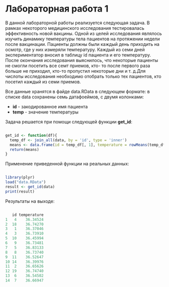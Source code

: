 # Лабораторная работа 1

В данной лабораторной работы реализуется следующая задача. В рамках некоторого медицинского исследования тестировалась эффективность новой вакцины.
Одной из целей исследования являлось изучить динамику температуры тела пациентов на протяжении недели после вакцинации.
Пациенты должны были каждый день приходить на осмотр, где у них измеряли температуру. Каждый из семи дней экспериментатор вносил в таблицу id пациента и его температуру.
После окончания исследования выяснилось, что некоторые пациенты не смогли посетить все семт приемов, кто- то после первого раза больше не приходил, кто-то пропустил некоторые дни и т. д.Для числоты исследования необходимо отобрать только тех пациентов, кто посетил каждый из семи приемов. 

Все данные хранятся в файде data.RData в следующем формате: в списке data сохранены семь датафоеймов, с двумя колонками:

* **id** - закодированное имя пациента
* **temp** - значение температуры

Задача решается при помощи следующей функции **get_id**: 

```R

get_id <- function(df){
  temp_df <- join_all(data, by = 'id', type = 'inner')
  means <- data.frame(id = temp_df[, 1], temperature = rowMeans(temp_df[, -1]))
  return(means)
}

```

Применение приведенной функции на реальных данных:

```R

library(plyr)
load("data.RData")
result <- get_id(data)
print(result)

```

Результаты на выходе:

```R

   id temperature
1   4    36.34524
2  18    36.74270
3   1    36.37046
4   3    36.73910
5  10    36.45994
6   9    36.73481
7   5    36.83133
8   8    36.73740
9  11    36.52647
10 14    36.39976
11  2    36.65626
12 19    36.74740
13  6    36.54502
14  7    36.66947

```
